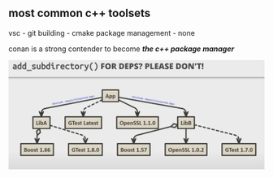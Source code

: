 ## most common c++ toolsets

vsc - git
building - cmake
package management - none

conan is a strong contender to become _**the c++ package manager**_

![title](images/subdir_issue.png)



